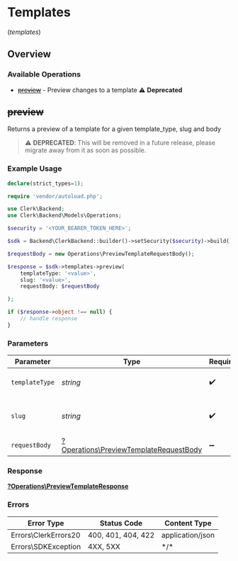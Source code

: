 # Templates
(*templates*)

## Overview

### Available Operations

* [~~preview~~](#preview) - Preview changes to a template :warning: **Deprecated**

## ~~preview~~

Returns a preview of a template for a given template_type, slug and body

> :warning: **DEPRECATED**: This will be removed in a future release, please migrate away from it as soon as possible.

### Example Usage

```php
declare(strict_types=1);

require 'vendor/autoload.php';

use Clerk\Backend;
use Clerk\Backend\Models\Operations;

$security = '<YOUR_BEARER_TOKEN_HERE>';

$sdk = Backend\ClerkBackend::builder()->setSecurity($security)->build();

$requestBody = new Operations\PreviewTemplateRequestBody();

$response = $sdk->templates->preview(
    templateType: '<value>',
    slug: '<value>',
    requestBody: $requestBody

);

if ($response->object !== null) {
    // handle response
}
```

### Parameters

| Parameter                                                                                       | Type                                                                                            | Required                                                                                        | Description                                                                                     |
| ----------------------------------------------------------------------------------------------- | ----------------------------------------------------------------------------------------------- | ----------------------------------------------------------------------------------------------- | ----------------------------------------------------------------------------------------------- |
| `templateType`                                                                                  | *string*                                                                                        | :heavy_check_mark:                                                                              | The type of template to preview                                                                 |
| `slug`                                                                                          | *string*                                                                                        | :heavy_check_mark:                                                                              | The slug of the template to preview                                                             |
| `requestBody`                                                                                   | [?Operations\PreviewTemplateRequestBody](../../Models/Operations/PreviewTemplateRequestBody.md) | :heavy_minus_sign:                                                                              | Required parameters                                                                             |

### Response

**[?Operations\PreviewTemplateResponse](../../Models/Operations/PreviewTemplateResponse.md)**

### Errors

| Error Type           | Status Code          | Content Type         |
| -------------------- | -------------------- | -------------------- |
| Errors\ClerkErrors20 | 400, 401, 404, 422   | application/json     |
| Errors\SDKException  | 4XX, 5XX             | \*/\*                |